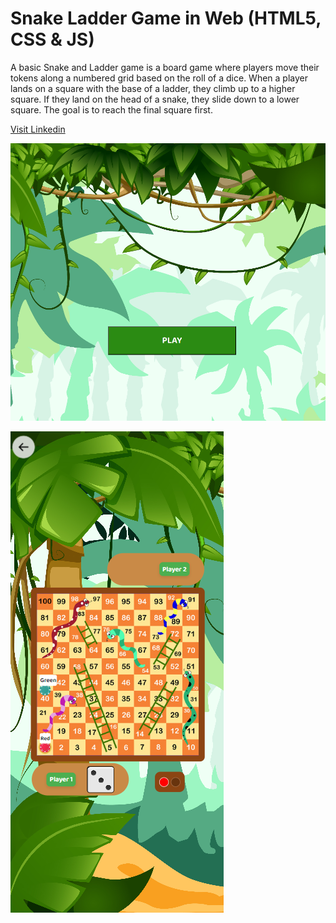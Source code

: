 ﻿# Snake Ladder Game in Web (HTML5, CSS & JS)
A basic Snake and Ladder game is a board game where players move their tokens along a numbered grid based on the roll of a dice. When a player lands on a square with the base of a ladder, they climb up to a higher square. If they land on the head of a snake, they slide down to a lower square. The goal is to reach the final square first.

[Visit Linkedin](https://www.linkedin.com/in/piyush-garg-35066919a/)

![Welcome Screen](./img/welcome-screen.png)

![Game Screen](./img/game-screen.png)
